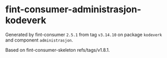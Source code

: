 # fint-consumer-administrasjon-kodeverk

Generated by fint-consumer `2.5.1` from tag `v3.14.10` on package `kodeverk` and component `administrasjon`.

Based on fint-consumer-skeleton refs/tags/v1.8.1.
